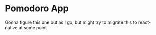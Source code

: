 # Pomodoro App

Gonna figure this one out as I go, but might try to migrate this to react-native at some point